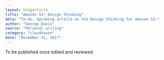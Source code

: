 ```yaml
---
layout: blogarticle
title: "Amazon S3: Design thinking"
meta: "To-do: Upcoming article on the Design thinking for Amazon S3."
author: "George Davis"
source: "Personal writing"
category: "cloudhaven"
date: "December 31, 2017"
---
```


To be published once edited and reviewed